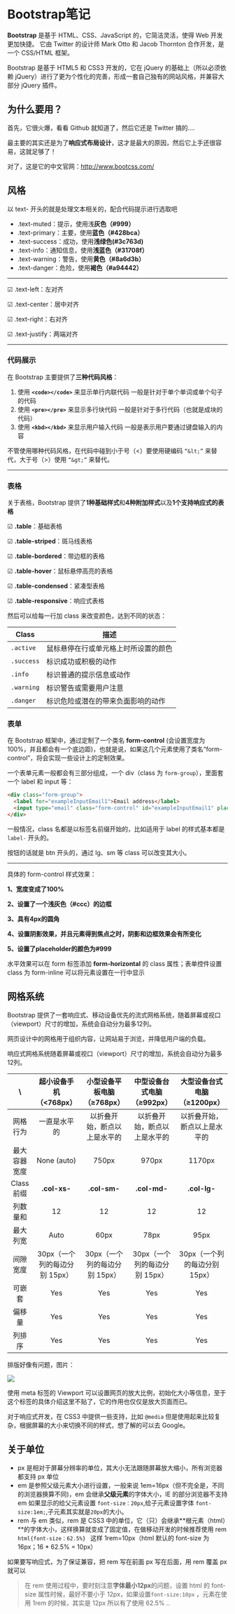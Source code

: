 # Bootstrap笔记

**Bootstrap** 是基于 HTML、CSS、JavaScript 的，它简洁灵活，使得 Web 开发更加快捷。 它由 Twitter 的设计师 Mark Otto 和 Jacob Thornton 合作开发，是一个 CSS/HTML 框架。

Bootstrap 是基于 HTML5 和 CSS3 开发的，它在 jQuery 的基础上（所以必须依赖 jQuery）进行了更为个性化的完善，形成一套自己独有的网站风格，并兼容大部分 jQuery 插件。

## 为什么要用？

首先，它很火爆，看看 Github 就知道了，然后它还是 Twitter 搞的....

最主要的其实还是为了**响应式布局设计**，这才是最大的原因，然后它上手还很容易，这就足够了！

对了，这是它的中文官网：http://www.bootcss.com/

## 风格

以 text- 开头的就是处理文本相关的，配合代码提示进行选取吧

-   .text-muted：提示，使用浅**灰色（#999）**
-   .text-primary：主要，使用**蓝色（#428bca）**
-   .text-success：成功，使用**浅绿色(#3c763d)**
-   .text-info：通知信息，使用**浅蓝色（#31708f）**
-   .text-warning：警告，使用**黄色（#8a6d3b）**
-   .text-danger：危险，使用**褐色（#a94442）**

---

  ☑   .text-left：左对齐

  ☑   .text-center：居中对齐

  ☑   .text-right：右对齐

  ☑   .text-justify：两端对齐

---

### 代码展示

在 Bootstrap 主要提供了**三种代码风格**：

1.  使用 **`<code></code>`** 来显示单行内联代码
    一般是针对于单个单词或单个句子的代码
2.  使用 **`<pre></pre>`** 来显示多行块代码
    一般是针对于多行代码（也就是成块的代码）
3.  使用 **`<kbd></kbd>`** 来显示用户输入代码
    一般是表示用户要通过键盘输入的内容

不管使用哪种代码风格，在代码中碰到小于号（<）要使用硬编码 `“&lt;”` 来替代，大于号（>）使用 `“&gt;”` 来替代。

---

### 表格

关于表格，Bootstrap 提供了**1种基础样式**和**4种附加样式**以及**1个支持响应式的表格**

  ☑  **.table**：基础表格

  ☑  **.table-striped**：斑马线表格

  ☑  **.table-bordered**：带边框的表格

  ☑  **.table-hover**：鼠标悬停高亮的表格

  ☑  **.table-condensed**：紧凑型表格

  ☑  **.table-responsive**：响应式表格

然后可以给每一行加 class 来改变颜色，达到不同的状态：

| Class      | 描述                                 |
| ---------- | ------------------------------------ |
| `.active`  | 鼠标悬停在行或单元格上时所设置的颜色 |
| `.success` | 标识成功或积极的动作                 |
| `.info`    | 标识普通的提示信息或动作             |
| `.warning` | 标识警告或需要用户注意               |
| `.danger`  | 标识危险或潜在的带来负面影响的动作   |

### 表单

在 Bootstrap 框架中，通过定制了一个类名 **form-control** (会设置宽度为 100%，并且都会有一个底边距)，也就是说，如果这几个元素使用了类名“form-control”，将会实现一些设计上的定制效果。

一个表单元素一般都会有三部分组成，一个 div（class 为 `form-group`），里面套一个 label 和 input 等：

``` html
<div class="form-group">
  <label for="exampleInputEmail1">Email address</label>
  <input type="email" class="form-control" id="exampleInputEmail1" placeholder="Email">
</div>
```

一般情况，class 名都是以标签名前缀开始的，比如适用于 label 的样式基本都是 `label-` 开头的。

按钮的话就是 btn 开头的，通过 lg、sm 等 class 可以改变其大小。

---

具体的 form-control 样式效果：

**1、宽度变成了100%**

**2、设置了一个浅灰色（#ccc）的边框**

**3、具有4px的圆角**

**4、设置阴影效果，并且元素得到焦点之时，阴影和边框效果会有所变化**

**5、设置了placeholder的颜色为#999**

水平效果可以在 form 标签添加 **form-horizontal** 的 class 属性；表单控件设置 class 为 form-inline 可以将元素设置在一行中显示

## 网格系统

Bootstrap 提供了一套响应式、移动设备优先的流式网格系统，随着屏幕或视口（viewport）尺寸的增加，系统会自动分为最多12列。

网页设计中的网格用于组织内容，让网站易于浏览，并降低用户端的负载。

响应式网格系统随着屏幕或视口（viewport）尺寸的增加，系统会自动分为最多12列。

|    \     |   超小设备手机（<768px）    |  小型设备平板电脑（≥768px）   |  中型设备台式电脑（≥992px）   |  大型设备台式电脑（≥1200px）  |
| :------: | :-----------------: | :-----------------: | :-----------------: | :-----------------: |
|   网格行为   |       一直是水平的        |   以折叠开始，断点以上是水平的    |   以折叠开始，断点以上是水平的    |   以折叠开始，断点以上是水平的    |
|  最大容器宽度  |     None (auto)     |        750px        |        970px        |       1170px        |
| Class 前缀 |    **.col-xs-**     |    **.col-sm-**     |    **.col-md-**     |    **.col-lg-**     |
|   列数量和   |         12          |         12          |         12          |         12          |
|   最大列宽   |        Auto         |        60px         |        78px         |        95px         |
|   间隙宽度   | 30px（一个列的每边分别 15px） | 30px（一个列的每边分别 15px） | 30px（一个列的每边分别 15px） | 30px（一个列的每边分别 15px） |
|   可嵌套    |         Yes         |         Yes         |         Yes         |         Yes         |
|   偏移量    |         Yes         |         Yes         |         Yes         |         Yes         |
|   列排序    |         Yes         |         Yes         |         Yes         |         Yes         |

排版好像有问题，图片：

![](../../img/栅格.jpg)

使用 meta 标签的 Viewport 可以设置网页的放大比例，初始化大小等信息，至于这个标签的具体介绍这里不贴了，它的作用也仅仅是放大页面而已。

对于响应式开发，在 CSS3 中提供一些支持，比如 `@media` 但是使用起来比较复杂，根据屏幕的大小来切换不同的样式，想了解的可以去 Google。

## 关于单位

-   px
    是相对于屏幕分辨率的单位，其大小无法跟随屏幕放大缩小，所有浏览器都支持 px 单位
-   em
    是参照父级元素大小进行设置，一般来说 1em=16px（但不完全是，不同的浏览器换算不同)，em 会继承**父级元素**的字体大小，IE 的部分浏览器不支持 em
    如果显示的给父元素设置 `font-size：20px`,给子元素设置字体 `font-size:1em;`,子元素其实就是`20px`的大小。
-   rem
    与 em 类似，rem 是 CSS3 中的单位，它（只）会继承**根元素（html）**的字体大小，这样换算就变成了固定值，在做移动开发的时候推荐使用 rem
    `html{font-size：62.5%} ` 这样 1rem=10px（html 默认的 font-size 为 16px；16 * 62.5% = 10px）

如果要写响应式，为了保证兼容，把 rem 写在前面 px 写在后面，用 rem 覆盖 px 就可以

>   在 rem 使用过程中，要时刻注意**字体最小12px**的问题，设置 html 的 font-size 属性时候，最好不要小于 12px，如果设置`font-size:10px` ，元素在使用 1rem 的时候，其实是 12px
>   所以有了使用 62.5% ..